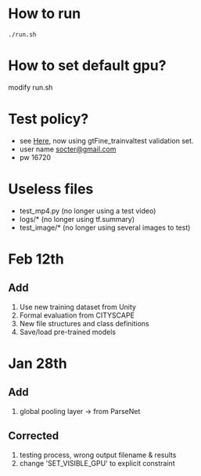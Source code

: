 # How to run
`./run.sh`

# How to set default gpu?
modify run.sh

# Test policy?
- see [Here](https://www.cityscapes-dataset.com/), now using gtFine_trainvaltest validation set.
- user name socter@gmail.com
- pw 16720

# Useless files
- test_mp4.py (no longer using a test video)
- logs/* (no longer using tf.summary)
- test_image/* (no longer using several images to test)

# Feb 12th
## Add
1. Use new training dataset from Unity
2. Formal evaluation from CITYSCAPE
3. New file structures and class definitions
4. Save/load pre-trained models

# Jan 28th
## Add
1. global pooling layer -> from ParseNet

## Corrected
1. testing process, wrong output filename & results
2. change 'SET_VISIBLE_GPU' to explicit constraint